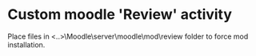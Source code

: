# Custom moodle 'Review' activity

Place files in <..>\Moodle\server\moodle\mod\review folder to force mod installation.
